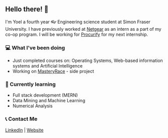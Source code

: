 ## Hello there! 👋

I'm Yoel a fourth year 👓 Engineering science student at Simon Fraser University. I have previously worked at [Netgear](https://www.netgear.com/) as an intern as a part of my co-op program. I will be working for [Procurify](https://www.procurify.com/) for my next internship.

### 💻 What I've been doing
- Just completed courses on: Operating Systems, Web-based information systems and Artificial Intelligence
- Working on [MasteryRace](https://themasteryrace.herokuapp.com/) - side project

### 🌱 Currently learning
- Full stack development (MERN)
- Data Mining and Machine Learning
- Numerical Analysis

### 📞 Contact Me
[LinkedIn](https://www.linkedin.com/in/yoel-yonata-5a7286182/) | [Website](https://yoelyonata.github.io/)

